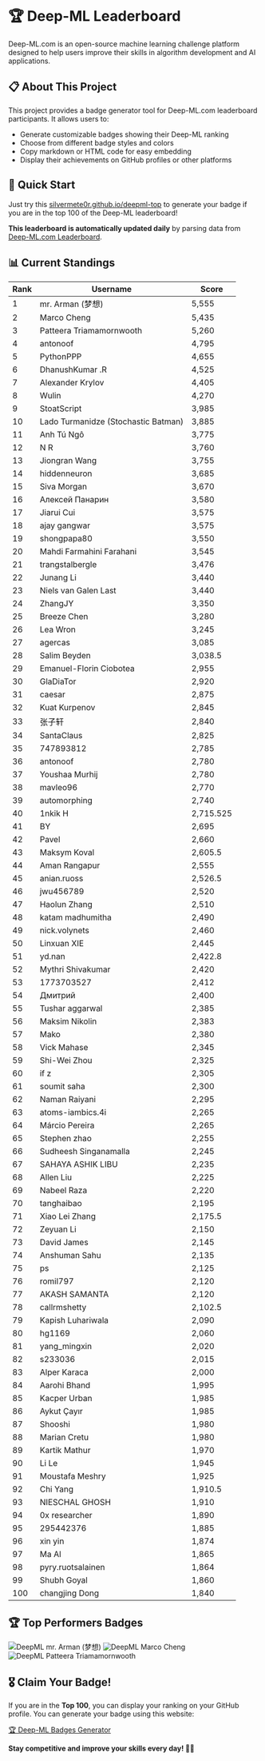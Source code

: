 # 🏆 Deep-ML Leaderboard

Deep-ML.com is an open-source machine learning challenge platform designed to help users improve their skills in algorithm development and AI applications.  

## 📋 About This Project

This project provides a badge generator tool for Deep-ML.com leaderboard participants. It allows users to:
- Generate customizable badges showing their Deep-ML ranking
- Choose from different badge styles and colors
- Copy markdown or HTML code for easy embedding
- Display their achievements on GitHub profiles or other platforms

## 🚀 Quick Start

Just try this [silvermete0r.github.io/deepml-top](https://silvermete0r.github.io/deepml-top) to generate your badge if you are in the top 100 of the Deep-ML leaderboard!

**This leaderboard is automatically updated daily** by parsing data from [Deep-ML.com Leaderboard](https://www.deep-ml.com/leaderboard).  

## 📊 Current Standings  

<!-- LEADERBOARD_START -->
| Rank | Username | Score |
|------|---------|-------|
| 1 | mr. Arman (梦想) | 5,555 |
| 2 | Marco Cheng | 5,435 |
| 3 | Patteera Triamamornwooth | 5,260 |
| 4 | antonoof | 4,795 |
| 5 | PythonPPP | 4,655 |
| 6 | DhanushKumar .R | 4,525 |
| 7 | Alexander Krylov | 4,405 |
| 8 | Wulin | 4,270 |
| 9 | StoatScript | 3,985 |
| 10 | Lado Turmanidze (Stochastic Batman) | 3,885 |
| 11 | Anh Tú Ngô | 3,775 |
| 12 | N R | 3,760 |
| 13 | Jiongran Wang | 3,755 |
| 14 | hiddenneuron | 3,685 |
| 15 | Siva Morgan | 3,670 |
| 16 | Алексей Панарин | 3,580 |
| 17 | Jiarui Cui | 3,575 |
| 18 | ajay gangwar | 3,575 |
| 19 | shongpapa80 | 3,550 |
| 20 | Mahdi Farmahini Farahani | 3,545 |
| 21 | trangstalbergle | 3,476 |
| 22 | Junang Li | 3,440 |
| 23 | Niels van Galen Last | 3,440 |
| 24 | ZhangJY | 3,350 |
| 25 | Breeze Chen | 3,280 |
| 26 | Lea Wron | 3,245 |
| 27 | agercas | 3,085 |
| 28 | Salim Beyden | 3,038.5 |
| 29 | Emanuel-Florin Ciobotea | 2,955 |
| 30 | GlaDiaTor | 2,920 |
| 31 | caesar | 2,875 |
| 32 | Kuat Kurpenov | 2,845 |
| 33 | 张子轩 | 2,840 |
| 34 | SantaClaus | 2,825 |
| 35 | 747893812 | 2,785 |
| 36 | antonoof | 2,780 |
| 37 | Youshaa Murhij | 2,780 |
| 38 | mavleo96 | 2,770 |
| 39 | automorphing | 2,740 |
| 40 | 1nkik H | 2,715.525 |
| 41 | BY | 2,695 |
| 42 | Pavel | 2,660 |
| 43 | Maksym Koval | 2,605.5 |
| 44 | Aman Rangapur | 2,555 |
| 45 | anian.ruoss | 2,526.5 |
| 46 | jwu456789 | 2,520 |
| 47 | Haolun Zhang | 2,510 |
| 48 | katam madhumitha | 2,490 |
| 49 | nick.volynets | 2,460 |
| 50 | Linxuan XIE | 2,445 |
| 51 | yd.nan | 2,422.8 |
| 52 | Mythri Shivakumar | 2,420 |
| 53 | 1773703527 | 2,412 |
| 54 | Дмитрий | 2,400 |
| 55 | Tushar aggarwal | 2,385 |
| 56 | Maksim Nikolin | 2,383 |
| 57 | Mako | 2,380 |
| 58 | Vick Mahase | 2,345 |
| 59 | Shi-Wei Zhou | 2,325 |
| 60 | if z | 2,305 |
| 61 | soumit saha | 2,300 |
| 62 | Naman Raiyani | 2,295 |
| 63 | atoms-iambics.4i | 2,265 |
| 64 | Márcio Pereira | 2,265 |
| 65 | Stephen zhao | 2,255 |
| 66 | Sudheesh Singanamalla | 2,245 |
| 67 | SAHAYA ASHIK LIBU | 2,235 |
| 68 | Allen Liu | 2,225 |
| 69 | Nabeel Raza | 2,220 |
| 70 | tanghaibao | 2,195 |
| 71 | Xiao Lei Zhang | 2,175.5 |
| 72 | Zeyuan Li | 2,150 |
| 73 | David James | 2,145 |
| 74 | Anshuman Sahu | 2,135 |
| 75 | ps | 2,125 |
| 76 | romil797 | 2,120 |
| 77 | AKASH SAMANTA | 2,120 |
| 78 | callrmshetty | 2,102.5 |
| 79 | Kapish Luhariwala | 2,090 |
| 80 | hg1169 | 2,060 |
| 81 | yang_mingxin | 2,020 |
| 82 | s233036 | 2,015 |
| 83 | Alper Karaca | 2,000 |
| 84 | Aarohi Bhand | 1,995 |
| 85 | Kacper Urban | 1,985 |
| 86 | Aykut Çayır | 1,985 |
| 87 | Shooshi | 1,980 |
| 88 | Marian Cretu | 1,980 |
| 89 | Kartik Mathur | 1,970 |
| 90 | Li Le | 1,945 |
| 91 | Moustafa Meshry | 1,925 |
| 92 | Chi Yang | 1,910.5 |
| 93 | NIESCHAL GHOSH | 1,910 |
| 94 | 0x researcher | 1,890 |
| 95 | 295442376 | 1,885 |
| 96 | xin yin | 1,874 |
| 97 | Ma Al | 1,865 |
| 98 | pyry.ruotsalainen | 1,864 |
| 99 | Shubh Goyal | 1,860 |
| 100 | changjing Dong | 1,840 |
<!-- LEADERBOARD_END -->

## 🏆 Top Performers Badges

<!-- BADGES_START -->
![DeepML mr. Arman (梦想)](https://img.shields.io/badge/dynamic/json?url=https%3A%2F%2Fraw.githubusercontent.com%2Fsilvermete0r%2Fdeepml-top%2Fmain%2Fbadges.json&query=%24.1247b1b5b9cd95e98d7ff7438207406f.label&prefix=Rank%20&style=for-the-badge&label=%F0%9F%9A%80%20DeepML&color=blue&link=https%3A%2F%2Fwww.deep-ml.com%2Fleaderboard)
![DeepML Marco Cheng](https://img.shields.io/badge/dynamic/json?url=https%3A%2F%2Fraw.githubusercontent.com%2Fsilvermete0r%2Fdeepml-top%2Fmain%2Fbadges.json&query=%24.4091c1a21900bd2c7d3f4e343acddda1.label&prefix=Rank%20&style=for-the-badge&label=%F0%9F%9A%80%20DeepML&color=blue&link=https%3A%2F%2Fwww.deep-ml.com%2Fleaderboard)
![DeepML Patteera Triamamornwooth](https://img.shields.io/badge/dynamic/json?url=https%3A%2F%2Fraw.githubusercontent.com%2Fsilvermete0r%2Fdeepml-top%2Fmain%2Fbadges.json&query=%24.0eeb1bc570f4ebaca4c3c1d5794e9de9.label&prefix=Rank%20&style=for-the-badge&label=%F0%9F%9A%80%20DeepML&color=blue&link=https%3A%2F%2Fwww.deep-ml.com%2Fleaderboard)
<!-- BADGES_END -->

## 🎖 Claim Your Badge!  

If you are in the **Top 100**, you can display your ranking on your GitHub profile. You can generate your badge using this website:

[🏆 Deep-ML Badges Generator](https://silvermete0r.github.io/deepml-top/)

**Stay competitive and improve your skills every day! 🚀🔥**